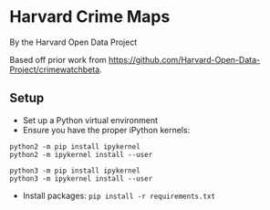 # Harvard Crime Maps

By the Harvard Open Data Project


Based off prior work from https://github.com/Harvard-Open-Data-Project/crimewatchbeta.

## Setup

* Set up a Python virtual environment
* Ensure you have the proper iPython kernels:

```
python2 -m pip install ipykernel
python2 -m ipykernel install --user

python3 -m pip install ipykernel
python3 -m ipykernel install --user
```

* Install packages: `pip install -r requirements.txt`
